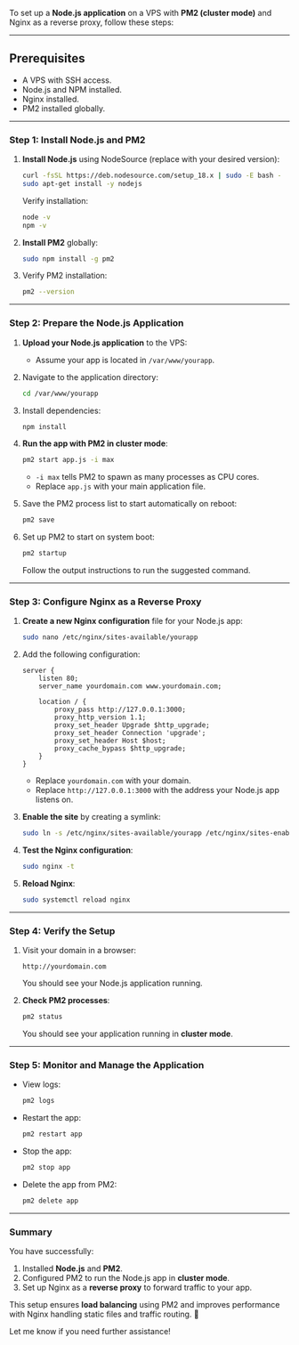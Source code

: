 To set up a **Node.js application** on a VPS with **PM2 (cluster mode)** and Nginx as a reverse proxy, follow these steps:

---

## Prerequisites
- A VPS with SSH access.
- Node.js and NPM installed.
- Nginx installed.
- PM2 installed globally.

---

### Step 1: Install Node.js and PM2

1. **Install Node.js** using NodeSource (replace with your desired version):
   ```bash
   curl -fsSL https://deb.nodesource.com/setup_18.x | sudo -E bash -
   sudo apt-get install -y nodejs
   ```

   Verify installation:
   ```bash
   node -v
   npm -v
   ```

2. **Install PM2** globally:
   ```bash
   sudo npm install -g pm2
   ```

3. Verify PM2 installation:
   ```bash
   pm2 --version
   ```

---

### Step 2: Prepare the Node.js Application

1. **Upload your Node.js application** to the VPS:
   - Assume your app is located in `/var/www/yourapp`.

2. Navigate to the application directory:
   ```bash
   cd /var/www/yourapp
   ```

3. Install dependencies:
   ```bash
   npm install
   ```

4. **Run the app with PM2 in cluster mode**:
   ```bash
   pm2 start app.js -i max
   ```

   - `-i max` tells PM2 to spawn as many processes as CPU cores.
   - Replace `app.js` with your main application file.

5. Save the PM2 process list to start automatically on reboot:
   ```bash
   pm2 save
   ```

6. Set up PM2 to start on system boot:
   ```bash
   pm2 startup
   ```

   Follow the output instructions to run the suggested command.

---

### Step 3: Configure Nginx as a Reverse Proxy

1. **Create a new Nginx configuration** file for your Node.js app:
   ```bash
   sudo nano /etc/nginx/sites-available/yourapp
   ```

2. Add the following configuration:

   ```nginx
   server {
       listen 80;
       server_name yourdomain.com www.yourdomain.com;

       location / {
           proxy_pass http://127.0.0.1:3000;
           proxy_http_version 1.1;
           proxy_set_header Upgrade $http_upgrade;
           proxy_set_header Connection 'upgrade';
           proxy_set_header Host $host;
           proxy_cache_bypass $http_upgrade;
       }
   }
   ```

   - Replace `yourdomain.com` with your domain.
   - Replace `http://127.0.0.1:3000` with the address your Node.js app listens on.

3. **Enable the site** by creating a symlink:
   ```bash
   sudo ln -s /etc/nginx/sites-available/yourapp /etc/nginx/sites-enabled/
   ```

4. **Test the Nginx configuration**:
   ```bash
   sudo nginx -t
   ```

5. **Reload Nginx**:
   ```bash
   sudo systemctl reload nginx
   ```

---

### Step 4: Verify the Setup

1. Visit your domain in a browser:
   ```
   http://yourdomain.com
   ```

   You should see your Node.js application running.

2. **Check PM2 processes**:
   ```bash
   pm2 status
   ```

   You should see your application running in **cluster mode**.

---

### Step 5: Monitor and Manage the Application

- View logs:
   ```bash
   pm2 logs
   ```

- Restart the app:
   ```bash
   pm2 restart app
   ```

- Stop the app:
   ```bash
   pm2 stop app
   ```

- Delete the app from PM2:
   ```bash
   pm2 delete app
   ```

---

### Summary

You have successfully:
1. Installed **Node.js** and **PM2**.
2. Configured PM2 to run the Node.js app in **cluster mode**.
3. Set up Nginx as a **reverse proxy** to forward traffic to your app.

This setup ensures **load balancing** using PM2 and improves performance with Nginx handling static files and traffic routing. 🚀

Let me know if you need further assistance!